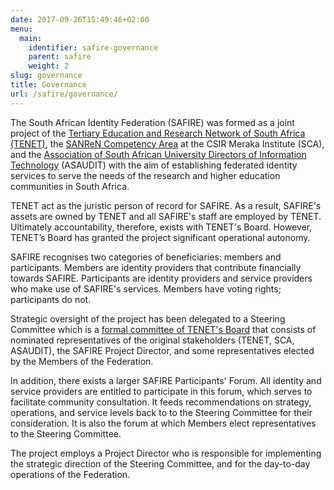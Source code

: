 ```yaml
---
date: 2017-09-26T15:49:46+02:00
menu:
  main:
    identifier: safire-governance
    parent: safire
    weight: 2
slug: governance
title: Governance
url: /safire/governance/
---
```


The South African Identity Federation (SAFIRE) was formed as a joint project of the [Tertiary Education and Research Network of South Africa (TENET)](http://www.tenet.ac.za/), the [SANReN Competency Area](http://www.sanren.ac.za/) at the CSIR Meraka Institute (SCA), and the [Association of South African University Directors of Information Technology](http://www.asaudit.ac.za/) (ASAUDIT) with the aim of establishing federated identity services to serve the needs of the research and higher education communities in South Africa.

TENET act as the juristic person of record for SAFIRE. As a result, SAFIRE's assets are owned by TENET and all SAFIRE's staff are employed by TENET. Ultimately accountability, therefore, exists with TENET's Board. However, TENET’s Board has granted the project significant operational autonomy.

SAFIRE recognises two categories of beneficiaries: members and participants. Members are identity providers that contribute financially towards SAFIRE. Participants are identity providers and service providers who make use of SAFIRE's services. Members have voting rights; participants do not.

Strategic oversight of the project has been delegated to a Steering Committee which is a [formal committee of TENET's Board](/safire/policy/steercomm/) that consists of nominated representatives of the original stakeholders (TENET, SCA, ASAUDIT), the SAFIRE Project Director, and some representatives elected by the Members of the Federation.

In addition, there exists a larger SAFIRE Participants' Forum. All identity and service providers are entitled to participate in this forum, which serves to facilitate community consultation. It feeds recommendations on strategy, operations, and service levels back to to the Steering Committee for their consideration. It is also the forum at which Members elect representatives to the Steering Committee.

The project employs a Project Director who is responsible for implementing the strategic direction of the Steering Committee, and for the day-to-day operations of the Federation.
